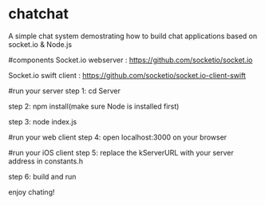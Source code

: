 # chatchat
A simple chat system demostrating how to build chat applications based on socket.io &amp; Node.js

#components
Socket.io webserver    : https://github.com/socketio/socket.io

Socket.io swift client : https://github.com/socketio/socket.io-client-swift

#run your server
step 1: cd Server

step 2: npm install(make sure Node is installed first)

step 3: node index.js

#run your web client
step 4: open localhost:3000 on your browser 

#run your iOS client
step 5: replace the kServerURL with your server address in constants.h

step 6: build and run

enjoy chating!
